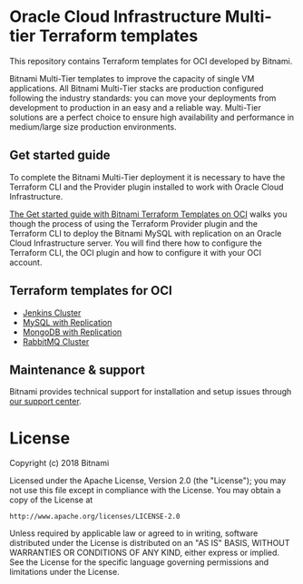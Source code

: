 # Oracle Cloud Infrastructure Multi-tier Terraform templates

This repository contains Terraform templates for OCI developed by Bitnami.

Bitnami Multi-Tier templates to improve the capacity of single VM applications. All Bitnami Multi-Tier stacks are production configured following the industry standards: you can move your deployments from development to production in an easy and a reliable way. Multi-Tier solutions are a perfect choice to ensure high availability and performance in medium/large size production environments.

## Get started guide

To complete the Bitnami Multi-Tier deployment it is necessary to have the Terraform CLI and the Provider plugin installed to work with Oracle Cloud Infrastructure.

[The Get started guide with Bitnami Terraform Templates on OCI](https://docs.bitnami.com/oci/get-started-oci-terraform/) walks you though the process of using the Terraform Provider plugin and the Terraform CLI to deploy the Bitnami MySQL with replication on an Oracle Cloud Infrastructure server. You will find there how to configure the Terraform CLI, the OCI plugin and how to configure it with your OCI account.

## Terraform templates for OCI

- [Jenkins Cluster](https://github.com/bitnami/oci-multi-tier/tree/master/jenkins)
- [MySQL with Replication](https://github.com/bitnami/oci-multi-tier/tree/master/mysql)
- [MongoDB with Replication](https://github.com/bitnami/oci-multi-tier/tree/master/mongodb)
- [RabbitMQ Cluster](https://github.com/bitnami/oci-multi-tier/tree/master/rabbitmq)

## Maintenance & support

Bitnami provides technical support for installation and setup issues through [our support center](https://bitnami.com/support/oci).

# License

Copyright (c) 2018 Bitnami

Licensed under the Apache License, Version 2.0 (the "License");
you may not use this file except in compliance with the License.
You may obtain a copy of the License at

    http://www.apache.org/licenses/LICENSE-2.0

Unless required by applicable law or agreed to in writing, software
distributed under the License is distributed on an "AS IS" BASIS,
WITHOUT WARRANTIES OR CONDITIONS OF ANY KIND, either express or implied.
See the License for the specific language governing permissions and
limitations under the License.
